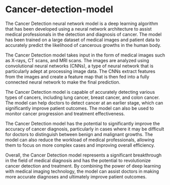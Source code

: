 # Cancer-detection-model
The Cancer Detection neural network model is a deep learning algorithm that has been developed using a neural network architecture to assist medical professionals in the
detection and diagnosis of cancer. The model has been trained on a large dataset of medical images and patient data to accurately predict the likelihood of cancerous
growths in the human body.

The Cancer Detection model takes input in the form of medical images such as X-rays, CT scans, and MRI scans. The images are analyzed using convolutional neural networks
(CNNs), a type of neural network that is particularly adept at processing image data. The CNNs extract features from the images and create a feature map that is then fed
into a fully connected neural network to make the final prediction.

The Cancer Detection model is capable of accurately detecting various types of cancers, including lung cancer, breast cancer, and colon cancer. The model can help
doctors to detect cancer at an earlier stage, which can significantly improve patient outcomes. The model can also be used to monitor cancer progression and treatment
effectiveness.

The Cancer Detection model has the potential to significantly improve the accuracy of cancer diagnosis, particularly in cases where it may be difficult for doctors to
distinguish between benign and malignant growths. The model can also reduce the workload of medical professionals, allowing them to focus on more complex cases and
improving overall efficiency.

Overall, the Cancer Detection model represents a significant breakthrough in the field of medical diagnosis and has the potential to revolutionize cancer detection and
treatment. By combining the power of deep learning with medical imaging technology, the model can assist doctors in making more accurate diagnoses and ultimately improve
patient outcomes.
